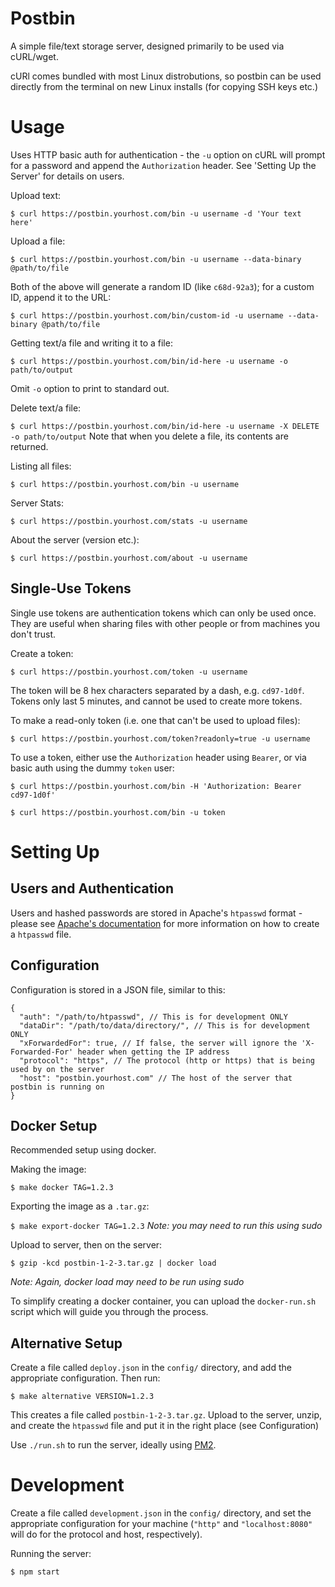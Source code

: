 Postbin
=======

A simple file/text storage server, designed primarily to be used via cURL/wget.

cURl comes bundled with most Linux distrobutions, so postbin can be used directly from the terminal on new Linux installs (for copying SSH keys etc.)

Usage
=====

Uses HTTP basic auth for authentication - the `-u` option on cURL will prompt for a password and append the `Authorization` header. See 'Setting Up the Server' for details on users.

Upload text:

`$ curl https://postbin.yourhost.com/bin -u username -d 'Your text here'`

Upload a file:

`$ curl https://postbin.yourhost.com/bin -u username --data-binary @path/to/file`

Both of the above will generate a random ID (like `c68d-92a3`); for a custom ID, append it to the URL:

`$ curl https://postbin.yourhost.com/bin/custom-id -u username --data-binary @path/to/file`

Getting text/a file and writing it to a file:

`$ curl https://postbin.yourhost.com/bin/id-here -u username -o path/to/output`

Omit `-o` option to print to standard out.

Delete text/a file:

`$ curl https://postbin.yourhost.com/bin/id-here -u username -X DELETE -o path/to/output`
Note that when you delete a file, its contents are returned.

Listing all files:

`$ curl https://postbin.yourhost.com/bin -u username`

Server Stats:

`$ curl https://postbin.yourhost.com/stats -u username`

About the server (version etc.):

`$ curl https://postbin.yourhost.com/about -u username`

Single-Use Tokens
-----------------

Single use tokens are authentication tokens which can only be used once. They are useful when sharing files with other people or from machines you don't trust.

Create a token:

`$ curl https://postbin.yourhost.com/token -u username`

The token will be 8 hex characters separated by a dash, e.g. `cd97-1d0f`. Tokens only last 5 minutes, and cannot be used to create more tokens.

To make a read-only token (i.e. one that can't be used to upload files):

`$ curl https://postbin.yourhost.com/token?readonly=true -u username`

To use a token, either use the `Authorization` header using `Bearer`, or via basic auth using the dummy `token` user:

`$ curl https://postbin.yourhost.com/bin -H 'Authorization: Bearer cd97-1d0f'`

`$ curl https://postbin.yourhost.com/bin -u token`

Setting Up
==========

Users and Authentication
------------------------

Users and hashed passwords are stored in Apache's `htpasswd` format - please see [Apache's documentation](https://httpd.apache.org/docs/current/programs/htpasswd.html) for more information on how to create a `htpasswd` file.

Configuration
-------------

Configuration is stored in a JSON file, similar to this:

```
{
  "auth": "/path/to/htpasswd", // This is for development ONLY
  "dataDir": "/path/to/data/directory/", // This is for development ONLY
  "xForwardedFor": true, // If false, the server will ignore the 'X-Forwarded-For' header when getting the IP address
  "protocol": "https", // The protocol (http or https) that is being used by on the server
  "host": "postbin.yourhost.com" // The host of the server that postbin is running on
}
```

Docker Setup
------------

Recommended setup using docker.

Making the image:

`$ make docker TAG=1.2.3`

Exporting the image as a `.tar.gz`:

`$ make export-docker TAG=1.2.3`
*Note: you may need to run this using sudo*

Upload to server, then on the server:

`$ gzip -kcd postbin-1-2-3.tar.gz | docker load`

*Note: Again, docker load may need to be run using sudo*

To simplify creating a docker container, you can upload the `docker-run.sh` script which will guide you through the process.

Alternative Setup
-----------------

Create a file called `deploy.json` in the `config/` directory, and add the appropriate configuration. Then run:

`$ make alternative VERSION=1.2.3`

This creates a file called `postbin-1-2-3.tar.gz`. Upload to the server, unzip, and create the `htpasswd` file and put it in the right place (see Configuration)

Use `./run.sh` to run the server, ideally using [PM2](https://github.com/Unitech/pm2).

Development
===========

Create a file called `development.json` in the `config/` directory, and set the appropriate configuration for your machine (`"http"` and `"localhost:8080"` will do for the protocol and host, respectively).

Running the server:

`$ npm start`

